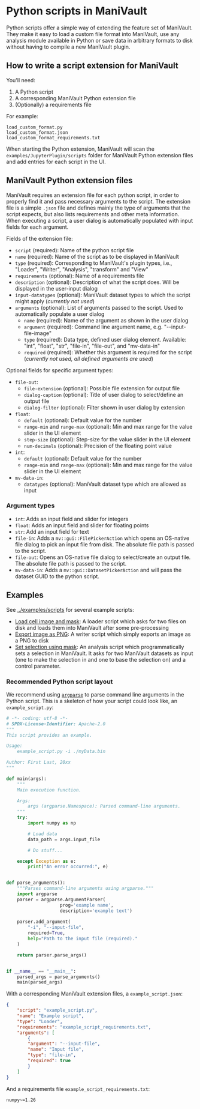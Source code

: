 # Python scripts in ManiVault

Python scripts offer a simple way of extending the feature set of ManiVault.
They make it easy to load a custom file format into ManiVault, use any analysis module available in Python or save data in arbitrary formats to disk without having to compile a new ManiVault plugin.

## How to write a script extension for ManiVault

You'll need:
1. A Python script
2. A corresponding ManiVault Python extension file
3. (Optionally) a requirements file

For example:
```
load_custom_format.py
load_custom_format.json
load_custom_format_requirements.txt
```

When starting the Python extension, ManiVault will scan the `examples/JupyterPlugin/scripts` folder for ManiVault Python extension files and add entries for each script in the UI.

## ManiVault Python extension files

ManiVault requires an extension file for each python script, in order to properly find it and pass necessary arguments to the script.
The extension file is a simple `.json` file and defines mainly the type of arguments that the script expects, but also lists requirements and other meta information.
When executing a script, a user dialog is automatically populated with input fields for each argument.

Fields of the extension file:
- `script` (required): Name of the python script file
- `name` (required): Name of the script as to be displayed in ManiVault
- `type` (required): Corresponding to ManiVault's plugin types, i.e., "Loader", "Writer", "Analysis", "transform" and "View"
- `requirements` (optional): Name of a requirements file
- `description` (optional): Description of what the script does. Will be displayed in the user-input dialog
- `input-datatypes` (optional): ManiVault dataset types to which the script might apply (_currently not used_)
- `arguments` (optional): List of arguments passed to the script. Used to automatically populate a user dialog
    - `name` (required): Name of the argument as shown in the user dialog
    - `argument` (required): Command line argument name, e.g. "--input-file-image"
    - `type` (required): Data type, defined user dialog element. Available: "int", "float", "str", "file-in", "file-out", and "mv-data-in"
    - `required` (required): Whether this argument is required for the script (_currently not used, all defined arguments are used_)

Optional fields for specific argument types:
- `file-out`:
    - `file-extension` (optional): Possible file extension for output file 
    - `dialog-caption` (optional): Title of user dialog to select/define an output file
    - `dialog-filter` (optional): Filter shown in user dialog by extension
- `float`:
    - `default` (optional): Default value for the number
    - `range-min` and `range-max` (optional): Min and max range for the value slider in the UI element
    - `step-size` (optional): Step-size for the value slider in the UI element
    - `num-decimals` (optional): Precision of the floating point value
- `int`:
    - `default` (optional): Default value for the number
    - `range-min` and `range-max` (optional): Min and max range for the value slider in the UI element
- `mv-data-in`:
    - `datatypes` (optional): ManiVault dataset type which are allowed as input

### Argument types

- `int`: Adds an input field and slider for integers
- `float`: Adds an input field and slider for floating points
- `str`: Add an input field for text
- `file-in`: Adds a `mv::gui::FilePickerAction` which opens an OS-native file dialog to pick an input file from disk. The absolute file path is passed to the script.
- `file-out`: Opens an OS-native file dialog to select/create an output file. The absolute file path is passed to the script.
- `mv-data-in`: Adds a `mv::gui::DatasetPickerAction` and will pass the dataset GUID to the python script.


## Examples
See [../examples/scripts](../examples/scripts) for several example scripts:

- [Load cell image and mask](../examples/scripts/load_cell_image_and_mask.json): A loader script which asks for two files on disk and loads them into ManiVault after some pre-processing
- [Export image as PNG](../examples/scripts/write_image_as_png.json): A writer script which simply exports an image as a PNG to disk
- [Set selection using mask](../examples/scripts/select_image_mask.json): An analysis script which programmatically sets a selection in ManiVault. It asks for two ManiVault datasets as input (one to make the selection in and one to base the selection on) and a control parameter.


### Recommended Python script layout

We recommend using [`argparse`](https://docs.python.org/3/library/argparse.html) to parse command line arguments in the Python script.
This is a skeleton of how your script could look like, an `example_script.py`:

```python
# -*- coding: utf-8 -*-
# SPDX-License-Identifier: Apache-2.0 
"""
This script provides an example.

Usage: 
    example_script.py -i ./myData.bin

Author: First Last, 20xx
"""

def main(args):
    """
    Main execution function.

    Args:
        args (argparse.Namespace): Parsed command-line arguments.
    """
    try:
        import numpy as np

        # Load data
        data_path = args.input_file

        # Do stuff...

    except Exception as e:
        print("An error occurred:", e)


def parse_arguments():
    """Parses command-line arguments using argparse."""
    import argparse
    parser = argparse.ArgumentParser(
                    prog='example name',
                    description='example text')
    
    parser.add_argument(
        "-i", "--input-file",
        required=True,
        help="Path to the input file (required)."
    )

    return parser.parse_args()


if __name__ == "__main__":
    parsed_args = parse_arguments()
    main(parsed_args)
```

With a corresponding ManiVault extension files, a `example_script.json`:
```json
{
    "script": "example_script.py",
    "name": "Example script",
    "type": "Loader",
    "requirements": "example_script_requirements.txt",
    "arguments": [
        {
        "argument": "--input-file",
        "name": "Input file",
        "type": "file-in",
        "required": true
        }
    ]
}
```

And a requirements file `example_script_requirements.txt`:
```txt
numpy~=1.26
```
